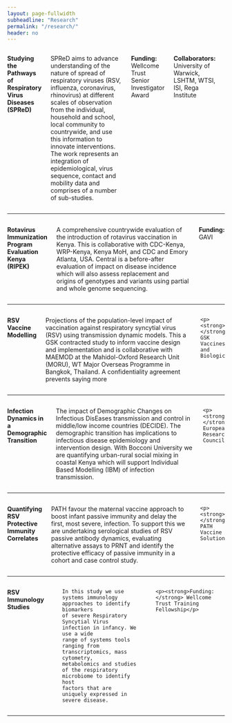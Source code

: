 ```yaml
---
layout: page-fullwidth
subheadline: "Research"
permalink: "/research/"
header: no
---
```


<div class="row">
 <div class="large-4 columns">
  <img src="{{ site.url }}/images/spred.png" alt="">
 </div>
    
<div class="large-8 columns">
 <p><strong>Studying the Pathways of Respiratory Virus Diseases (SPReD)</strong></p>
  
  <p class="text-justify">
   SPReD aims to advance understanding of the nature of spread of respiratory viruses (RSV, influenza, coronavirus, rhinovirus) at 
   different scales of observation from the individual, household and school, local community to countrywide, 
   and use this information to innovate interventions.  The work represents an integration of epidemiological, 
   virus sequence, contact and mobility data and comprises of a number of sub-studies.
   </p>
       
 <p><strong>Funding:</strong> Wellcome Trust Senior Investigator Award</p>
       
  <p><b>Collaborators:</b> University of Warwick, LSHTM, WTSI, ISI, Rega Institute </p>
<div>

<!--
<ul>
 <li><a href="{{ site.url }}/spred-kenya">Country-SPReD</a></li>
 <li><a href="{{ site.url }}/local-spred">Local-SPReD</a></li>
 <li><a href="{{ site.url }}/whole-genome-household-study">Household study</a></li>
 <li><a href="{{ site.url }}/minority-variants-study">Role of minority variants</a></li>
 <li><a href="{{ site.url }}/WAIFW">Epidemiological and genetic sequence modelling</a></li>
 <li><a href="{{ site.url }}/rsv-on1-phylogeography">Phylogeography of RSV ON1</a></li>
 <li><a href="{{ site.url }}/rfid-contacts-study">The RFID contacts study</a></li>
</ul>
-->

  </div>
</div>
</div><!-- /.row -->

<hr>

 <div class="row">
  <div class="large-4 columns">
  <img src="{{ site.url }}/images/rota_positive_2010_2016.png" alt="">
  </div>

  <div class="large-8 columns">
  <p><strong>Rotavirus Immunization Program Evaluation Kenya (RIPEK)</strong></p>
  <p class="text-justify">
  A comprehensive countrywide evaluation of the introduction of rotavirus vaccination in Kenya. This is collaborative with CDC-Kenya, WRP-Kenya,
  Kenya MoH, and CDC and Emory Atlanta, USA.  Central is a before-after evaluation of impact on disease incidence which will also assess 
  replacement and origins of genotypes and variants using partial and whole genome sequencing. 
  </p>
  
  <p><strong>Funding:</strong> GAVI</p>

  </div>
</div>

<hr>

<div class="row">
  <div class="large-4 columns">
  <img src="{{ site.url }}/images/rsv-modelling-1.png" alt="">
  </div>

  <div class="large-8 columns">
  <p><strong>RSV Vaccine Modelling </strong></p>
  <p class="text-justify">
  Projections of the population-level impact of vaccination against respiratory syncytial virus (RSV) using transmission dynamic models. 
  This a GSK contracted study to inform vaccine design and implementation and is collaborative with MAEMOD at the Mahidol-Oxford Research 
  Unit (MORU), WT Major Overseas Programme in Bangkok, Thailand.  A confidentiality agreement prevents saying more
  </p>
    
    <p><strong>Funding:</strong> GSK Vaccines and Biologicals</p>

  </div>
</div>

<hr>

<div class="row">
  <div class="large-4 columns">
  <img src="{{ site.url }}/images/decide.png" alt="">
  </div>

  <div class="large-8 columns">
  <p><strong>Infection Dynamics in a Demographic Transition</strong></p>
  <p class="text-justify">
  The impact of Demographic Changes on Infectious DisEases transmission and control in middle/low income countries (DECIDE). 
  The demographic transition has implications to infectious disease epidemiology and intervention design. With Bocconi University 
  we are quantifying urban-rural social mixing in coastal Kenya which will support Individual Based Modelling (IBM) of infection transmission.  
  </p>
    
    <p><strong>Funding:</strong> European Research Council</p>

  </div>
</div>

<hr>

<div class="row">
  <div class="large-4 columns">
  <img src="{{ site.url }}/images/path.png" alt="">
  </div>

  <div class="large-8 columns">
  <p><strong>Quantifying RSV Protective Immunity Correlates</strong></p>
  
  <p class="text-justify">
  PATH favour the maternal vaccine approach to boost infant passive immunity and delay the first, most severe, infection. 
  To support this we are undertaking serological studies of RSV passive antibody dynamics, evaluating alternative assays 
  to PRNT and identify the protective efficacy of passive immunity in a cohort and case control study.
  </p>
    
    <p><strong>Funding:</strong> PATH Vaccine Solutions</p>

  </div>
</div>

<hr>

<div class="row">
  <div class="large-4 columns">
  <img src="{{ site.url }}/images/rsv-immunology-studies.png" alt="">
  </div>

  <div class="large-8 columns">
  <p><strong>RSV Immunology Studies</strong></p>
  
  <p class="text-justify">

    In this study we use systems immunology approaches to identify biomarkers
    of severe Respiratory Syncytial Virus infection in infancy. We use a wide
    range of systems tools ranging from transcriptomics, mass cytometry,
    metabolomics and studies of the respiratory microbiome to identify host
    factors that are uniquely expressed in severe disease. 
  </p>
    
    <p><strong>Funding:</strong> Wellcome Trust Training Fellowship</p>

  </div>
</div>
<hr>



